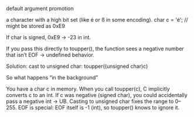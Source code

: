 

default argument promotion


a character with a high bit set (like é or ß in some encoding).
char c = 'é';  // might be stored as 0xE9

If char is signed, 0xE9 → -23 in int.

If you pass this directly to toupper(), the function sees a negative number that isn’t EOF → undefined behavior.


Solution: cast to unsigned char:
toupper((unsigned char)c)




So what happens “in the background”

You have a char c in memory.
When you call toupper(c), C implicitly converts c to an int.
If c was negative (signed char), you could accidentally pass a negative int → UB.
Casting to unsigned char fixes the range to 0–255.
EOF is special: EOF itself is -1 (int), so toupper() knows to ignore it.